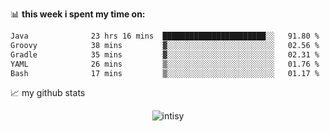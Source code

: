 📊 **this week i spent my time on:**
<!--START_SECTION:waka-->

```txt
Java              23 hrs 16 mins  ███████████████████████░░   91.80 %
Groovy            38 mins         ▓░░░░░░░░░░░░░░░░░░░░░░░░   02.56 %
Gradle            35 mins         ▓░░░░░░░░░░░░░░░░░░░░░░░░   02.31 %
YAML              26 mins         ▒░░░░░░░░░░░░░░░░░░░░░░░░   01.76 %
Bash              17 mins         ▒░░░░░░░░░░░░░░░░░░░░░░░░   01.17 %
```

<!--END_SECTION:waka-->


📈 my github stats

<p align="center"> <img src="https://github-readme-stats.vercel.app/api?username=intisy&show_icons=true&theme=gotham" alt="intisy" />




